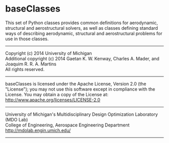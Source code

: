 # baseClasses

This set of Python classes provides common definitions for aerodynamic, structural and aerostructural solvers, as well as classes defining standard ways of describing aerodynamic, structural and aerostructural problems for use in those classes.
______________________________________________________________________________

Copyright (c) 2014 University of Michigan\
Additional copyright (c) 2014 Gaetan K. W. Kenway, Charles A. Mader, and\
Joaquim R. R. A. Martins\
All rights reserved.
______________________________________________________________________________

baseClasses is licensed under the Apache License, Version 2.0 (the "License"); you may not use this software except in compliance with the License. You may obtain a copy of the License at:\
http://www.apache.org/licenses/LICENSE-2.0
______________________________________________________________________________

University of Michigan's Multidisciplinary Design Optimization Laboratory (MDO Lab)\
College of Engineering, Aerospace Engineering Department\
http://mdolab.engin.umich.edu/
______________________________________________________________________________
